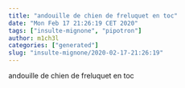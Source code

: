 ```yaml
---
title: "andouille de chien de freluquet en toc"
date: "Mon Feb 17 21:26:19 CET 2020"
tags: ["insulte-mignone", "pipotron"]
author: m1ch3l
categories: ["generated"]
slug: "insulte-mignone/2020-02-17-21:26:19"
---
```


andouille de chien de freluquet en toc
